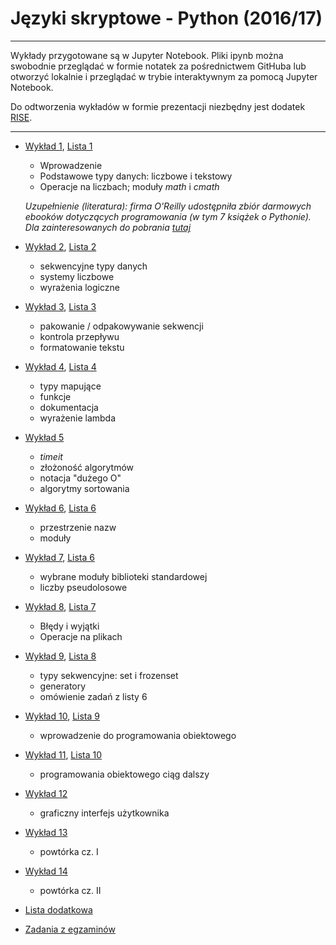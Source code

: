 # Języki skryptowe - Python (2016/17)

---

Wykłady przygotowane są w Jupyter Notebook. Pliki ipynb można swobodnie przeglądać w formie notatek za pośrednictwem GitHuba lub otworzyć lokalnie i przeglądać w trybie interaktywnym za pomocą Jupyter Notebook.

Do odtworzenia wykładów w formie prezentacji niezbędny jest dodatek [RISE](https://github.com/damianavila/RISE).

---

*  [Wykład 1](wyklady/js-python_w01.ipynb), [Lista 1](listy/js-python_l01.md)

    * Wprowadzenie
    * Podstawowe typy danych: liczbowe i tekstowy
    * Operacje na liczbach; moduły *math* i *cmath*

    *Uzupełnienie (literatura): firma O'Reilly udostępniła zbiór darmowych ebooków
    dotyczących programowania (w tym 7 książek o Pythonie). Dla zainteresowanych do pobrania [tutaj](http://www.oreilly.com/programming/free/)*

* [Wykład 2](wyklady/js-python_w02.ipynb), [Lista 2](listy/js-python_l02.md)

    * sekwencyjne typy danych
    * systemy liczbowe
    * wyrażenia logiczne

* [Wykład 3](wyklady/js-python_w03.ipynb),  [Lista 3](listy/js-python_l03.md)

    * pakowanie / odpakowywanie sekwencji
    * kontrola przepływu
    * formatowanie tekstu

* [Wykład 4](wyklady/js-python_w04.ipynb), [Lista 4](listy/js-python_l04.md)

    * typy mapujące
    * funkcje
    * dokumentacja
    * wyrażenie lambda

*  [Wykład 5](wyklady/js-python_w05.ipynb)

    * *timeit*
    * złożoność algorytmów
    * notacja "dużego O"
    * algorytmy sortowania

* [Wykład 6](wyklady/js-python_w06.ipynb),  [Lista 6](listy/js-python_l05.md)

    * przestrzenie nazw
    * moduły

*  [Wykład 7](wyklady/js-python_w07.ipynb), [Lista 6](listy/js-python_l06.md)

    * wybrane moduły biblioteki standardowej
    * liczby pseudolosowe

* [Wykład 8](wyklady/js-python_w08.ipynb), [Lista 7](listy/js-python_l07.md)

    * Błędy i wyjątki
    * Operacje na plikach

* [Wykład 9](wyklady/js-python_w09.ipynb),  [Lista 8](listy/js-python_l08.md)

    * typy sekwencyjne: set i frozenset
    * generatory
    * omówienie zadań z listy 6

*  [Wykład 10](wyklady/js-python_w10.ipynb), [Lista 9](listy/js-python_l09.md)

    * wprowadzenie do programowania obiektowego

* [Wykład 11](wyklady/js-python_w11.ipynb), [Lista 10](listy/js-python_l10.md)

    * programowania obiektowego ciąg dalszy

* [Wykład 12](wyklady/js-python_w12.ipynb)

    * graficzny interfejs użytkownika

* [Wykład 13](http://tomaszgolan.github.io/reveal_talks/html/js-python_w13.html)
    * powtórka cz. I

* [Wykład 14](http://tomaszgolan.github.io/reveal_talks/html/js-python_w14.html)
    * powtórka cz. II

* [Lista dodatkowa](listy/js-python_l11.md)

* [Zadania z egzaminów](egzaminy)
